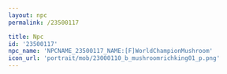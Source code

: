 ```yaml
---
layout: npc
permalink: /23500117

title: Npc
id: '23500117'
npc_name: 'NPCNAME_23500117_NAME:[F]WorldChampionMushroom'
icon_url: 'portrait/mob/23000110_b_mushroomrichking01_p.png'
---
```


